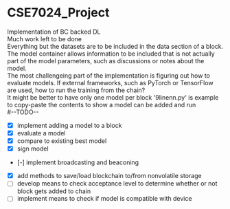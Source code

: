 # CSE7024_Project
Implementation of BC backed DL  
Much work left to be done  
Everything but the datasets are to be included in the data section of a block. The model container allows information to be included that is not actually part of the model parameters, such as discussions or notes about the model.  
The most challengeing part of the implementation is figuring out how to evaluate models. If external frameworks, such as PyTorch or TensorFlow are used, how to run the training from the chain?  
It might be better to have only one model per block
'9linenn.py' is example to copy-paste the contents to show a model can be added and run  
#--TODO--    
- [x] implement adding a model to a block  
- [x] evaluate a model  
- [x] compare to existing best model  
- [x] sign model    
- [-] implement broadcasting and beaconing  
- [x] add methods to save/load blockchain to/from nonvolatile storage
- [ ] develop means to check acceptance level to determine whether or not block gets added to chain  
- [ ] implement means to check if model is compatible with device  
